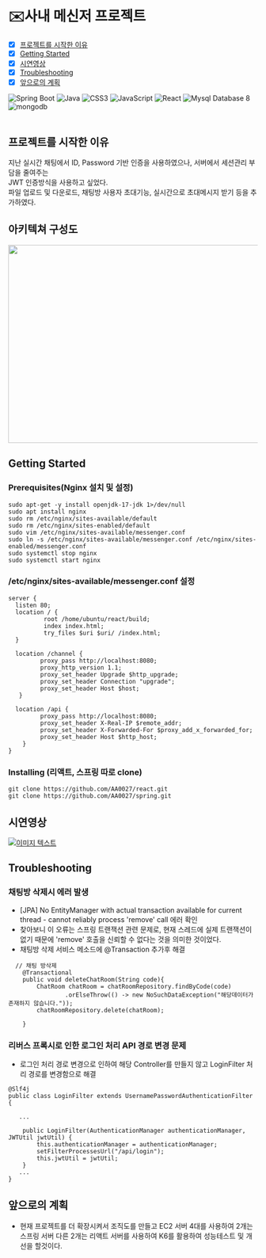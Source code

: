 # ✉️사내 메신저 프로젝트

- [x] [프로젝트를 시작한 이유](#프로젝트를-시작한-이유)
- [x] [Getting Started](#Getting-Started)
- [x] [시연영상](#시연영상)
- [x] [Troubleshooting](#Troubleshooting)
- [x] [앞으로의 계획](#앞으로의-계획)    

![Spring Boot](https://img.shields.io/badge/Spring%20Boot-6DB33F?style=for-the-badge&logo=springboot&logoColor=white)  ![Java](https://img.shields.io/badge/JAVA-000?style=for-the-badge&logo=java&logoColor=white) ![CSS3](https://img.shields.io/badge/css3-000?style=for-the-badge&logo=css3&logoColor=white) ![JavaScript](https://img.shields.io/badge/javascript-000?style=for-the-badge&logo=javascript&logoColor=white) ![React](https://img.shields.io/badge/React-61DAFB?style=for-the-badge) ![Mysql Database 8](https://img.shields.io/badge/MySql-F80000?style=for-the-badge) ![mongodb](https://img.shields.io/badge/mongodb-47A248?style=for-the-badge&logo=mongodb&logoColor=white)  
<br>

## 프로젝트를 시작한 이유   
지난 실시간 채팅에서 ID, Password 기반 인증을 사용하였으나, 서버에서 세션관리 부담을 줄여주는    
JWT 인증방식을 사용하고 싶었다.  
파일 업로드 및 다운로드, 채팅방 사용자 초대기능, 실시간으로 초대메시지 받기 등을 추가하였다.    
## 아키텍쳐 구성도
<img src="https://github.com/user-attachments/assets/d61d1444-a6fb-4272-8143-8d1f63da047a" width="650" height="400" />
<br/>

## Getting Started 


### Prerequisites(Nginx 설치 및 설정)
```
sudo apt-get -y install openjdk-17-jdk 1>/dev/null
sudo apt install nginx
sudo rm /etc/nginx/sites-available/default
sudo rm /etc/nginx/sites-enabled/default
sudo vim /etc/nginx/sites-available/messenger.conf
sudo ln -s /etc/nginx/sites-available/messenger.conf /etc/nginx/sites-enabled/messenger.conf
sudo systemctl stop nginx
sudo systemctl start nginx
```



### /etc/nginx/sites-available/messenger.conf 설정



```
server {
  listen 80;
  location / {
          root /home/ubuntu/react/build;
          index index.html;
          try_files $uri $uri/ /index.html;
  }

  location /channel {
         proxy_pass http://localhost:8080;
         proxy_http_version 1.1;
         proxy_set_header Upgrade $http_upgrade;
         proxy_set_header Connection "upgrade";
         proxy_set_header Host $host;
   }

  location /api {
         proxy_pass http://localhost:8080;
         proxy_set_header X-Real-IP $remote_addr;
         proxy_set_header X-Forwarded-For $proxy_add_x_forwarded_for;
         proxy_set_header Host $http_host;
    }
}
```


### Installing (리액트, 스프링 따로 clone)

```
git clone https://github.com/AA0027/react.git
git clone https://github.com/AA0027/spring.git
```

   
## 시연영상
[![이미지 텍스트](https://github.com/user-attachments/assets/b0866eaf-91c2-43e3-89e9-32c8f45a27aa)](https://youtu.be/099MvhsOCbQ)   


## Troubleshooting    
### 채팅방 삭제시 에러 발생
- [JPA] No EntityManager with actual transaction available for current thread - cannot reliably process 'remove' call 에러 확인
- 찾아보니 이 오류는 스프링 트랜잭션 관련 문제로, 현재 스레드에 실제 트랜잭션이 없기 때문에 'remove' 호출을 신뢰할 수 없다는 것을 의미한 것이었다.   
- 채팅방 삭제 서비스 메소드에 @Transaction 추가후 해결   
```
  // 채팅 방삭제
    @Transactional
    public void deleteChatRoom(String code){
        ChatRoom chatRoom = chatRoomRepository.findByCode(code)
                .orElseThrow(() -> new NoSuchDataException("해당데이터가 존재하지 않습니다."));
        chatRoomRepository.delete(chatRoom);

    }
```

### 리버스 프록시로 인한 로그인 처리 API 경로 변경 문제
- 로그인 처리 경로 변경으로 인하여 해당 Controller를 만들지 않고 LoginFilter 처리 경로를 변경함으로 해결
```
@Slf4j
public class LoginFilter extends UsernamePasswordAuthenticationFilter {

   ...

    public LoginFilter(AuthenticationManager authenticationManager, JWTUtil jwtUtil) {
        this.authenticationManager = authenticationManager;
        setFilterProcessesUrl("/api/login");
        this.jwtUtil = jwtUtil;
    }
   ...
}
```
## 앞으로의 계획   
- 현재 프로젝트를 더 확장시켜서 조직도를 만들고 EC2 서버 4대를 사용하여 2개는 스프링 서버
  다른 2개는 리액트 서버를 사용하여 K6를 활용하여 성능테스트 및 개선을 할것이다.
